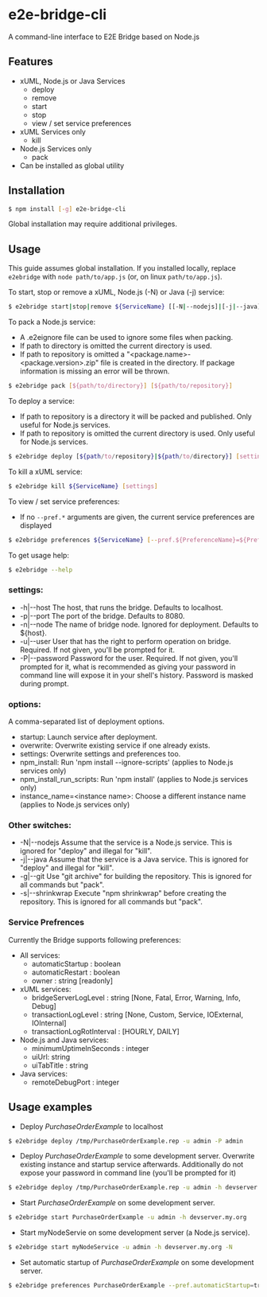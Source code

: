# e2e-bridge-cli

A command-line interface to E2E Bridge based on Node.js

## Features

* xUML, Node.js or Java Services
    * deploy
    * remove
    * start
    * stop
    * view / set service preferences
* xUML Services only
    * kill
* Node.js Services only
    * pack
* Can be installed as global utility

## Installation
``` bash
$ npm install [-g] e2e-bridge-cli
```
Global installation may require additional privileges.

## Usage
This guide assumes global installation. If you installed locally, replace ``` e2ebridge ``` with ``` node path/to/app.js ``` (or, on linux ``` path/to/app.js ```).

To start, stop or remove a xUML, Node.js (-N) or Java (-j) service:
``` bash
$ e2ebridge start|stop|remove ${ServiceName} [[-N|--nodejs]|[-j|--java]] [settings]
```

To pack a Node.js service:
- A .e2eignore file can be used to ignore some files when packing.
- If path to directory is omitted the current directory is used.
- If path to repository is omitted a "<package.name>-<package.version>.zip" file is created in the directory. If package information is missing an error will be thrown.
``` bash
$ e2ebridge pack [${path/to/directory}] [${path/to/repository}]
```

To deploy a service:
- If path to repository is a directory it will be packed and published. Only useful for Node.js services.
- If path to repository is omitted the current directory is used. Only useful for Node.js services.
``` bash
$ e2ebridge deploy [${path/to/repository}|${path/to/directory}] [settings] [-o options]
```

To kill a xUML service:
``` bash
$ e2ebridge kill ${ServiceName} [settings]
```

To view / set service preferences:
- If no ```--pref.*``` arguments are given, the current service preferences are displayed
``` bash
$ e2ebridge preferences ${ServiceName} [--pref.${PreferenceName}=${PreferenceValue}]... [settings]
```

To get usage help:  
``` bash
$ e2ebridge --help
```

### settings:
* -h|--host <FQDN bridge host> The host, that runs the bridge. Defaults to localhost.
* -p|--port <bridge port> The port of the bridge. Defaults to 8080.
* -n|--node <node name> The name of bridge node. Ignored for deployment. Defaults to ${host}.
* -u|--user <bridge user> User that has the right to perform operation on bridge.
		Required. If not given, you'll be prompted for it.
* -P|--password <password for bridge user> Password for the user.
Required. If not given, you'll prompted for it, what is recommended as giving your password
in command line will expose it in your shell's history. Password is masked during prompt.

### options:
A comma-separated list of deployment options.

* startup: Launch service after deployment.
* overwrite: Overwrite existing service if one already exists.
* settings: Overwrite settings and preferences too.
* npm_install: Run 'npm install --ignore-scripts' (applies to Node.js services only)
* npm_install_run_scripts: Run 'npm install' (applies to Node.js services only)
* instance_name=\<instance name\>: Choose a different instance name  (applies to Node.js services only)

### Other switches:
* -N|--nodejs Assume that the service is a Node.js service. This is ignored for "deploy" and illegal for "kill".
* -j|--java Assume that the service is a Java service. This is ignored for "deploy" and illegal for "kill".
* -g|--git Use "git archive" for building the repository. This is ignored for all commands but "pack".
* -s|--shrinkwrap Execute "npm shrinkwrap" before creating the repository. This is ignored for all commands but "pack".

### Service Prefrences
Currently the Bridge supports following preferences:
- All services:
  * automaticStartup : boolean
  * automaticRestart : boolean
  * owner : string \[readonly\]
- xUML services:
  * bridgeServerLogLevel : string \[None, Fatal, Error, Warning, Info, Debug\]
  * transactionLogLevel  : string \[None, Custom, Service, IOExternal, IOInternal\]
  * transactionLogRotInterval : \[HOURLY, DAILY\]
- Node.js and Java services:
  * minimumUptimeInSeconds : integer
  * uiUrl: string
  * uiTabTitle : string
- Java services:
  * remoteDebugPort : integer


## Usage examples
* Deploy *PurchaseOrderExample* to localhost  
``` bash
$ e2ebridge deploy /tmp/PurchaseOrderExample.rep -u admin -P admin
```

* Deploy *PurchaseOrderExample* to some development server. Overwrite existing instance and startup service afterwards. Additionally do not expose your password in command line (you'll be prompted for it)  
``` bash
$ e2ebridge deploy /tmp/PurchaseOrderExample.rep -u admin -h devserver.my.org -o startup,overwrite
```

* Start *PurchaseOrderExample* on some development server.   
``` bash
$ e2ebridge start PurchaseOrderExample -u admin -h devserver.my.org
```

* Start myNodeServie on some development server (a Node.js service).   
``` bash
$ e2ebridge start myNodeService -u admin -h devserver.my.org -N
```

* Set automatic startup of *PurchaseOrderExample* on some development server.
``` bash
$ e2ebridge preferences PurchaseOrderExample --pref.automaticStartup=true -u admin -h devserver.my.org
```
